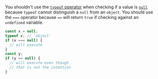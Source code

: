 You shouldn't use the [`typeof` operator](/tutorials/fundamentals/typeof) when checking if a value is [`null`](/tutorials/fundamentals/null) because `typeof` cannot distinguish a `null` from an `object`.
You should use the `===` operator because `==` will return `true` if checking against an `undefined` variable.

```javascript
const x = null;
typeof x; // 'object'
if (x === null) {
  // will execute
}
const y;
if (y == null) {
  // will execute even though
  // that is not the intention
}
```
